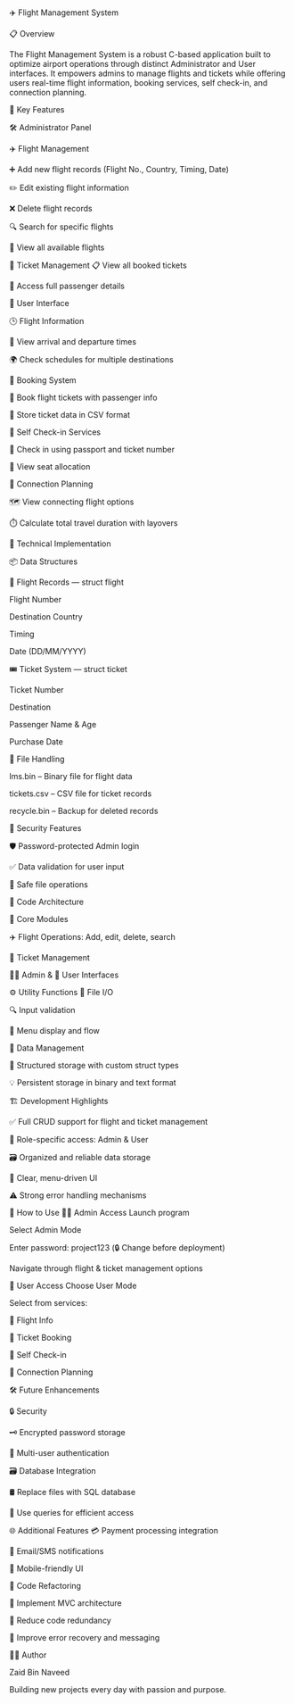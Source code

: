 ✈️ Flight Management System

📋 Overview

The Flight Management System is a robust C-based application built to optimize airport operations through distinct Administrator and User interfaces. It empowers admins to manage flights and tickets while offering users real-time flight information, booking services, self check-in, and connection planning.

🌟 Key Features

🛠️ Administrator Panel

✈️ Flight Management

➕ Add new flight records (Flight No., Country, Timing, Date)

✏️ Edit existing flight information

❌ Delete flight records

🔍 Search for specific flights

📄 View all available flights


🎫 Ticket Management
📋 View all booked tickets

🧾 Access full passenger details

👤 User Interface

🕒 Flight Information

🛬 View arrival and departure times

🌍 Check schedules for multiple destinations

🧳 Booking System

📝 Book flight tickets with passenger info

💾 Store ticket data in CSV format

🛂 Self Check-in Services

🔐 Check in using passport and ticket number

💺 View seat allocation

🔗 Connection Planning

🗺️ View connecting flight options

⏱️ Calculate total travel duration with layovers

🧱 Technical Implementation

📦 Data Structures

🛫 Flight Records — struct flight

Flight Number

Destination Country

Timing

Date (DD/MM/YYYY)

🎟️ Ticket System — struct ticket

Ticket Number

Destination

Passenger Name & Age

Purchase Date

📂 File Handling

lms.bin – Binary file for flight data

tickets.csv – CSV file for ticket records

recycle.bin – Backup for deleted records

🔐 Security Features

🛡️ Password-protected Admin login

✅ Data validation for user input

🧷 Safe file operations

🧩 Code Architecture

🧱 Core Modules

✈️ Flight Operations: Add, edit, delete, search

🎫 Ticket Management

👨‍💼 Admin & 👥 User Interfaces

⚙️ Utility Functions
📂 File I/O

🔍 Input validation

📜 Menu display and flow

💾 Data Management

🧱 Structured storage with custom struct types

💡 Persistent storage in binary and text format

🏗️ Development Highlights

✅ Full CRUD support for flight and ticket management

🔐 Role-specific access: Admin & User

🗃️ Organized and reliable data storage

🧭 Clear, menu-driven UI

⚠️ Strong error handling mechanisms

🚀 How to Use
👨‍✈️ Admin Access
Launch program

Select Admin Mode

Enter password: project123 (🔒 Change before deployment)

Navigate through flight & ticket management options

👤 User Access
Choose User Mode

Select from services:

🛬 Flight Info

🧾 Ticket Booking

🛂 Self Check-in

🔗 Connection Planning

🛠️ Future Enhancements

🔒 Security

🗝️ Encrypted password storage

👥 Multi-user authentication

🗃️ Database Integration

🛢️ Replace files with SQL database

🧮 Use queries for efficient access

🌐 Additional Features
💳 Payment processing integration

📧 Email/SMS notifications

📱 Mobile-friendly UI

🧹 Code Refactoring

🧱 Implement MVC architecture

🔄 Reduce code redundancy

🚫 Improve error recovery and messaging

👨‍💻 Author

Zaid Bin Naveed

Building new projects every day with passion and purpose.

